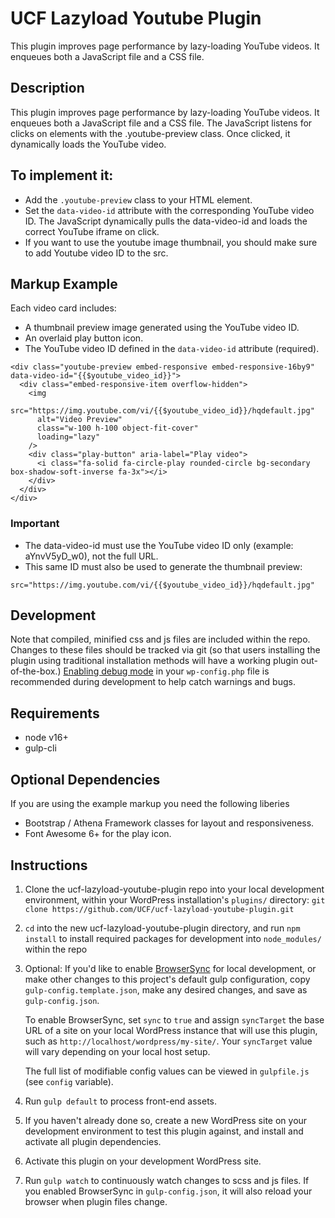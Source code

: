 # UCF Lazyload Youtube Plugin #

This plugin improves page performance by lazy-loading YouTube videos. It enqueues both a JavaScript file and a CSS file.

## Description ##

This plugin improves page performance by lazy-loading YouTube videos. It enqueues both a JavaScript file and a CSS file. The JavaScript listens for clicks on elements with the .youtube-preview class. Once clicked, it dynamically loads the YouTube video.

## To implement it: ##

- Add the ```.youtube-preview``` class to your HTML element.
- Set the ```data-video-id``` attribute with the corresponding YouTube video ID. The JavaScript dynamically pulls the data-video-id and loads the correct YouTube iframe on click.
- If you want to use the youtube image thumbnail, you should make sure to add Youtube video ID to the src. 

## Markup Example ##

Each video card includes:
- A thumbnail preview image generated using the YouTube video ID.
- An overlaid play button icon.
- The YouTube video ID defined in the ```data-video-id``` attribute (required).

```
<div class="youtube-preview embed-responsive embed-responsive-16by9" data-video-id="{{$youtube_video_id}}">
  <div class="embed-responsive-item overflow-hidden">
    <img 
      src="https://img.youtube.com/vi/{{$youtube_video_id}}/hqdefault.jpg"
      alt="Video Preview"
      class="w-100 h-100 object-fit-cover"
      loading="lazy"
    />
    <div class="play-button" aria-label="Play video">
      <i class="fa-solid fa-circle-play rounded-circle bg-secondary box-shadow-soft-inverse fa-3x"></i>
    </div>
  </div>
</div>
```

### Important ###
- The data-video-id must use the YouTube video ID only (example: aYnvV5yD_w0), not the full URL.
- This same ID must also be used to generate the thumbnail preview:

``` src="https://img.youtube.com/vi/{{$youtube_video_id}}/hqdefault.jpg" ```

## Development ##

Note that compiled, minified css and js files are included within the repo.  Changes to these files should be tracked via git (so that users installing the plugin using traditional installation methods will have a working plugin out-of-the-box.)
[Enabling debug mode](https://codex.wordpress.org/Debugging_in_WordPress) in your `wp-config.php` file is recommended during development to help catch warnings and bugs.

## Requirements ##
* node v16+
* gulp-cli

## Optional Dependencies ##
If you are using the example markup you need the following liberies
* Bootstrap / Athena Framework classes for layout and responsiveness.
* Font Awesome 6+ for the play icon.


## Instructions ##
1. Clone the ucf-lazyload-youtube-plugin repo into your local development environment, within your WordPress installation's `plugins/` directory: `git clone https://github.com/UCF/ucf-lazyload-youtube-plugin.git`
2. `cd` into the new ucf-lazyload-youtube-plugin directory, and run `npm install` to install required packages for development into `node_modules/` within the repo
3. Optional: If you'd like to enable [BrowserSync](https://browsersync.io) for local development, or make other changes to this project's default gulp configuration, copy `gulp-config.template.json`, make any desired changes, and save as `gulp-config.json`.

    To enable BrowserSync, set `sync` to `true` and assign `syncTarget` the base URL of a site on your local WordPress instance that will use this plugin, such as `http://localhost/wordpress/my-site/`.  Your `syncTarget` value will vary depending on your local host setup.

    The full list of modifiable config values can be viewed in `gulpfile.js` (see `config` variable).
3. Run `gulp default` to process front-end assets.
4. If you haven't already done so, create a new WordPress site on your development environment to test this plugin against, and install and activate all plugin dependencies.
5. Activate this plugin on your development WordPress site.
6. Run `gulp watch` to continuously watch changes to scss and js files. If you enabled BrowserSync in `gulp-config.json`, it will also reload your browser when plugin files change.

